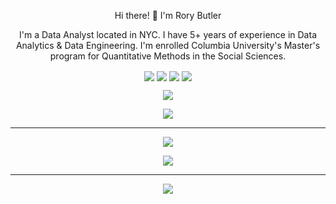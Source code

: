<p align="center">
Hi there! 👋 I'm Rory Butler
</p>
  
<p align="center">
I'm a Data Analyst located in NYC. I have 5+ years of experience in Data Analytics & Data Engineering. I'm enrolled Columbia University's Master's program for Quantitative Methods in the Social Sciences.
</p>

<p align="center">
  <img src="https://img.shields.io/badge/python-3670A0?style=for-the-badge&logo=python&logoColor=ffdd54" align="center">
  <img src="https://img.shields.io/badge/numpy-%23013243.svg?style=for-the-badge&logo=numpy&logoColor=white" align="center">
  <img src="https://img.shields.io/badge/pandas-%23150458.svg?style=for-the-badge&logo=pandas&logoColor=white" align="center">
  <img src="https://img.shields.io/badge/scikit--learn-%23F7931E.svg?style=for-the-badge&logo=scikit-learn&logoColor=white" align="center">
</p>

<p align="center">
  <img src="https://img.shields.io/badge/R-276DC3?style=for-the-badge&logo=r&logoColor=white" align="center">
</p>

<p align="center">
  <img src="https://img.shields.io/badge/SQL%20Server-CC2927?style=for-the-badge&logo=microsoft%20sql%20server&logoColor=white" align="center">
</p>

---------------------------------------------------------

<p align="center">
  <a href="https://github.com/rb2661#">
    <img src="https://github-readme-stats.vercel.app/api?username=rb2661&theme=tokyonight" align="center">
  </a>
</p>

<p align="center">
  <a href="https://github.com/rb2661#">
    <img src="https://github-readme-stats.vercel.app/api/top-langs/?username=rb2661&theme=tokyonight" align="center">
  </a>
</p>

---------------------------------------------------------

<p align="center">
  <a href="https://www.linkedin.com/in/rory-butler-410821a0/">
    <img src="https://img.shields.io/badge/LinkedIn-0077B5?style=for-the-badge&logo=linkedin&logoColor=white" align="center">
  </a>
</p>

